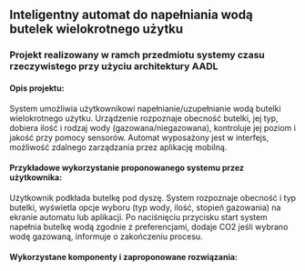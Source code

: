 ## Inteligentny automat do napełniania wodą butelek wielokrotnego użytku

### Projekt realizowany w ramch przedmiotu systemy czasu rzeczywistego przy użyciu architektury AADL

#### Opis projektu:

System umożliwia użytkownikowi napełnianie/uzupełnianie wodą butelki wielokrotnego użytku. Urządzenie rozpoznaje obecność butelki, jej typ, dobiera ilość i rodzaj wody (gazowana/niegazowana), kontroluje jej poziom i jakość przy pomocy sensorów. Automat wyposażony jest w interfejs, możliwość zdalnego zarządzania przez aplikację mobilną.

#### Przykładowe wykorzystanie proponowanego systemu przez użytkownika:

Użytkownik podkłada butelkę pod dyszę. System rozpoznaje obecność i typ butelki, wyświetla opcje wyboru (typ wody, ilość, stopień gazowania) na ekranie automatu lub aplikacji. Po naciśnięciu przycisku start system napełnia butelkę wodą zgodnie z preferencjami, dodaje CO2 jeśli wybrano wodę gazowaną, informuje o zakończeniu procesu.

#### Wykorzystane komponenty i zaproponowane rozwiązania:
